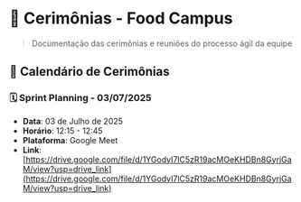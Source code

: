 # 🎯 Cerimônias - Food Campus

> Documentação das cerimônias e reuniões do processo ágil da equipe

## 📅 Calendário de Cerimônias

### 🗓️ Sprint Planning - 03/07/2025
- **Data**: 03 de Julho de 2025
- **Horário**: 12:15 - 12:45
- **Plataforma**: Google Meet
- **Link**: [https://drive.google.com/file/d/1YGodyI7lC5zR19acMOeKHDBn8GyrjGaM/view?usp=drive_link](https://drive.google.com/file/d/1YGodyI7lC5zR19acMOeKHDBn8GyrjGaM/view?usp=drive_link)
